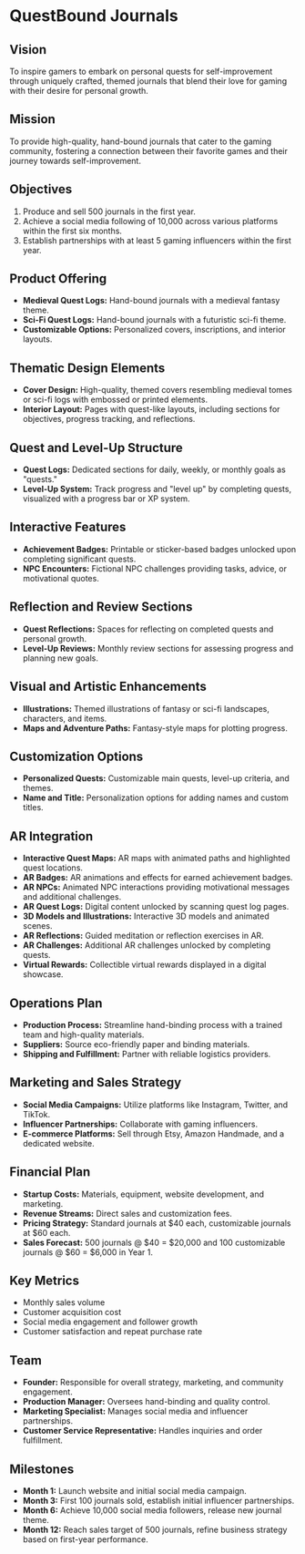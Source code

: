 # QuestBound Journals

## Vision
To inspire gamers to embark on personal quests for self-improvement through uniquely crafted, themed journals that blend their love for gaming with their desire for personal growth.

## Mission
To provide high-quality, hand-bound journals that cater to the gaming community, fostering a connection between their favorite games and their journey towards self-improvement.

## Objectives
1. Produce and sell 500 journals in the first year.
2. Achieve a social media following of 10,000 across various platforms within the first six months.
3. Establish partnerships with at least 5 gaming influencers within the first year.

## Product Offering
- **Medieval Quest Logs:** Hand-bound journals with a medieval fantasy theme.
- **Sci-Fi Quest Logs:** Hand-bound journals with a futuristic sci-fi theme.
- **Customizable Options:** Personalized covers, inscriptions, and interior layouts.

## Thematic Design Elements
- **Cover Design:** High-quality, themed covers resembling medieval tomes or sci-fi logs with embossed or printed elements.
- **Interior Layout:** Pages with quest-like layouts, including sections for objectives, progress tracking, and reflections.

## Quest and Level-Up Structure
- **Quest Logs:** Dedicated sections for daily, weekly, or monthly goals as "quests."
- **Level-Up System:** Track progress and "level up" by completing quests, visualized with a progress bar or XP system.

## Interactive Features
- **Achievement Badges:** Printable or sticker-based badges unlocked upon completing significant quests.
- **NPC Encounters:** Fictional NPC challenges providing tasks, advice, or motivational quotes.

## Reflection and Review Sections
- **Quest Reflections:** Spaces for reflecting on completed quests and personal growth.
- **Level-Up Reviews:** Monthly review sections for assessing progress and planning new goals.

## Visual and Artistic Enhancements
- **Illustrations:** Themed illustrations of fantasy or sci-fi landscapes, characters, and items.
- **Maps and Adventure Paths:** Fantasy-style maps for plotting progress.

## Customization Options
- **Personalized Quests:** Customizable main quests, level-up criteria, and themes.
- **Name and Title:** Personalization options for adding names and custom titles.

## AR Integration
- **Interactive Quest Maps:** AR maps with animated paths and highlighted quest locations.
- **AR Badges:** AR animations and effects for earned achievement badges.
- **AR NPCs:** Animated NPC interactions providing motivational messages and additional challenges.
- **AR Quest Logs:** Digital content unlocked by scanning quest log pages.
- **3D Models and Illustrations:** Interactive 3D models and animated scenes.
- **AR Reflections:** Guided meditation or reflection exercises in AR.
- **AR Challenges:** Additional AR challenges unlocked by completing quests.
- **Virtual Rewards:** Collectible virtual rewards displayed in a digital showcase.

## Operations Plan
- **Production Process:** Streamline hand-binding process with a trained team and high-quality materials.
- **Suppliers:** Source eco-friendly paper and binding materials.
- **Shipping and Fulfillment:** Partner with reliable logistics providers.

## Marketing and Sales Strategy
- **Social Media Campaigns:** Utilize platforms like Instagram, Twitter, and TikTok.
- **Influencer Partnerships:** Collaborate with gaming influencers.
- **E-commerce Platforms:** Sell through Etsy, Amazon Handmade, and a dedicated website.

## Financial Plan
- **Startup Costs:** Materials, equipment, website development, and marketing.
- **Revenue Streams:** Direct sales and customization fees.
- **Pricing Strategy:** Standard journals at $40 each, customizable journals at $60 each.
- **Sales Forecast:** 500 journals @ $40 = $20,000 and 100 customizable journals @ $60 = $6,000 in Year 1.

## Key Metrics
- Monthly sales volume
- Customer acquisition cost
- Social media engagement and follower growth
- Customer satisfaction and repeat purchase rate

## Team
- **Founder:** Responsible for overall strategy, marketing, and community engagement.
- **Production Manager:** Oversees hand-binding and quality control.
- **Marketing Specialist:** Manages social media and influencer partnerships.
- **Customer Service Representative:** Handles inquiries and order fulfillment.

## Milestones
- **Month 1:** Launch website and initial social media campaign.
- **Month 3:** First 100 journals sold, establish initial influencer partnerships.
- **Month 6:** Achieve 10,000 social media followers, release new journal theme.
- **Month 12:** Reach sales target of 500 journals, refine business strategy based on first-year performance.
